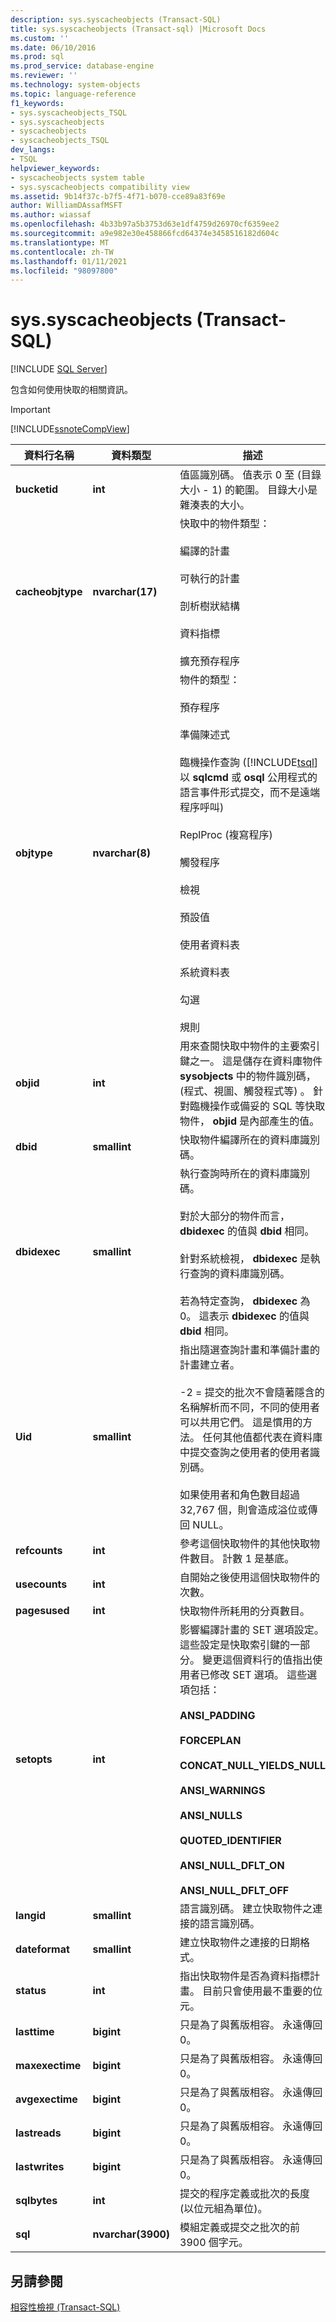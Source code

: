 ```yaml
---
description: sys.syscacheobjects (Transact-SQL)
title: sys.syscacheobjects (Transact-sql) |Microsoft Docs
ms.custom: ''
ms.date: 06/10/2016
ms.prod: sql
ms.prod_service: database-engine
ms.reviewer: ''
ms.technology: system-objects
ms.topic: language-reference
f1_keywords:
- sys.syscacheobjects_TSQL
- sys.syscacheobjects
- syscacheobjects
- syscacheobjects_TSQL
dev_langs:
- TSQL
helpviewer_keywords:
- syscacheobjects system table
- sys.syscacheobjects compatibility view
ms.assetid: 9b14f37c-b7f5-4f71-b070-cce89a83f69e
author: WilliamDAssafMSFT
ms.author: wiassaf
ms.openlocfilehash: 4b33b97a5b3753d63e1df4759d26970cf6359ee2
ms.sourcegitcommit: a9e982e30e458866fcd64374e3458516182d604c
ms.translationtype: MT
ms.contentlocale: zh-TW
ms.lasthandoff: 01/11/2021
ms.locfileid: "98097800"
---
```

# <a name="syssyscacheobjects-transact-sql"></a>sys.syscacheobjects (Transact-SQL)
[!INCLUDE [SQL Server](../../includes/applies-to-version/sqlserver.md)]

  包含如何使用快取的相關資訊。  
  
> [!IMPORTANT]  
>  [!INCLUDE[ssnoteCompView](../../includes/ssnotecompview-md.md)]  
  
|資料行名稱|資料類型|描述|  
|-----------------|---------------|-----------------|  
|**bucketid**|**int**|值區識別碼。 值表示 0 至 (目錄大小 - 1) 的範圍。 目錄大小是雜湊表的大小。|  
|**cacheobjtype**|**nvarchar(17)**|快取中的物件類型：<br /><br /> 編譯的計畫<br /><br /> 可執行的計畫<br /><br /> 剖析樹狀結構<br /><br /> 資料指標<br /><br /> 擴充預存程序|  
|**objtype**|**nvarchar(8)**|物件的類型：<br /><br /> 預存程序<br /><br /> 準備陳述式<br /><br /> 臨機操作查詢 ([!INCLUDE[tsql](../../includes/tsql-md.md)] 以 **sqlcmd** 或 **osql** 公用程式的語言事件形式提交，而不是遠端程序呼叫) <br /><br /> ReplProc (複寫程序)<br /><br /> 觸發程序<br /><br /> 檢視<br /><br /> 預設值<br /><br /> 使用者資料表<br /><br /> 系統資料表<br /><br /> 勾選<br /><br /> 規則|  
|**objid**|**int**|用來查閱快取中物件的主要索引鍵之一。 這是儲存在資料庫物件 **sysobjects** 中的物件識別碼， (程式、視圖、觸發程式等) 。 針對臨機操作或備妥的 SQL 等快取物件， **objid** 是內部產生的值。|  
|**dbid**|**smallint**|快取物件編譯所在的資料庫識別碼。|  
|**dbidexec**|**smallint**|執行查詢時所在的資料庫識別碼。<br /><br /> 對於大部分的物件而言， **dbidexec** 的值與 **dbid** 相同。<br /><br /> 針對系統檢視， **dbidexec** 是執行查詢的資料庫識別碼。<br /><br /> 若為特定查詢， **dbidexec** 為0。 這表示 **dbidexec** 的值與 **dbid** 相同。|  
|**Uid**|**smallint**|指出隨選查詢計畫和準備計畫的計畫建立者。<br /><br /> -2 = 提交的批次不會隨著隱含的名稱解析而不同，不同的使用者可以共用它們。 這是慣用的方法。 任何其他值都代表在資料庫中提交查詢之使用者的使用者識別碼。<br /><br /> 如果使用者和角色數目超過 32,767 個，則會造成溢位或傳回 NULL。|  
|**refcounts**|**int**|參考這個快取物件的其他快取物件數目。 計數 1 是基底。|  
|**usecounts**|**int**|自開始之後使用這個快取物件的次數。|  
|**pagesused**|**int**|快取物件所耗用的分頁數目。|  
|**setopts**|**int**|影響編譯計畫的 SET 選項設定。 這些設定是快取索引鍵的一部分。 變更這個資料行的值指出使用者已修改 SET 選項。 這些選項包括：<br /><br /> **ANSI_PADDING**<br /><br /> **FORCEPLAN**<br /><br /> **CONCAT_NULL_YIELDS_NULL**<br /><br /> **ANSI_WARNINGS**<br /><br /> **ANSI_NULLS**<br /><br /> **QUOTED_IDENTIFIER**<br /><br /> **ANSI_NULL_DFLT_ON**<br /><br /> **ANSI_NULL_DFLT_OFF**|  
|**langid**|**smallint**|語言識別碼。 建立快取物件之連接的語言識別碼。|  
|**dateformat**|**smallint**|建立快取物件之連接的日期格式。|  
|**status**|**int**|指出快取物件是否為資料指標計畫。 目前只會使用最不重要的位元。|  
|**lasttime**|**bigint**|只是為了與舊版相容。 永遠傳回 0。|  
|**maxexectime**|**bigint**|只是為了與舊版相容。 永遠傳回 0。|  
|**avgexectime**|**bigint**|只是為了與舊版相容。 永遠傳回 0。|  
|**lastreads**|**bigint**|只是為了與舊版相容。 永遠傳回 0。|  
|**lastwrites**|**bigint**|只是為了與舊版相容。 永遠傳回 0。|  
|**sqlbytes**|**int**|提交的程序定義或批次的長度 (以位元組為單位)。|  
|**sql**|**nvarchar(3900)**|模組定義或提交之批次的前 3900 個字元。|  
  
## <a name="see-also"></a>另請參閱  
 [相容性檢視 &#40;Transact-SQL&#41;](~/relational-databases/system-compatibility-views/system-compatibility-views-transact-sql.md)  
  
  

